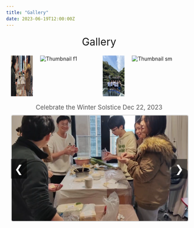 ```yaml
---
title: "Gallery"
date: 2023-06-19T12:00:00Z
---
```


<style>
    .gallery-title {
        text-align: center;
        font-size: 2em;
        margin-top: 20px;
    }
</style>

<div class="gallery-title">Gallery</div>

<div class="gallery">
    <div class="gallery-thumbnails">
        <div class="thumbnail-container" onclick="showImage(0)">
            <img src="/images/dz.jpg" alt="Thumbnail dz">
        </div>
        <div class="thumbnail-container" onclick="showImage(1)">
            <img src="/images/f1.jpg" alt="Thumbnail f1">
        </div>
        <div class="thumbnail-container" onclick="showImage(2)">
            <img src="/images/rafting1.jpg" alt="Thumbnail rafting1">
        </div>
        <div class="thumbnail-container" onclick="showImage(3)">
            <img src="/images/sm.jpg" alt="Thumbnail sm">
        </div>
    </div>
    <p id="mainImageDescription">Celebrate the Winter Solstice  Dec 22, 2023</p>
    <div class="gallery-main">
        <button class="gallery-nav left" onclick="showPreviousImage()">&#10094;</button>
        <img src="/images/dz.jpg" alt="Main Image" id="mainImage">
        <button class="gallery-nav right" onclick="showNextImage()">&#10095;</button>
    </div>
</div>

<script>
    const images = [
        {
            src: '/images/dz.jpg',
            description: 'Celebrate the Winter Solstice  Dec 22, 2023'
        },
        {
            src: '/images/f1.jpg',
            description: 'Camping trip at Shimen  Jan 7, 2024'
        },
        {
            src: '/images/rafting1.jpg',
            description: 'First team-building activity, white-water rafting  Jul 25, 2023'
        },
        {
            src: '/images/sm.jpg',
            description: 'Camping trip at Shimen  Jan 7, 2024'
        }
    ];

    let currentIndex = 0;
    let autoSwitchInterval;

    function showImage(index) {
        currentIndex = index;
        const mainImage = document.getElementById('mainImage');
        const mainImageDescription = document.getElementById('mainImageDescription');

        // 淡出效果
        mainImage.style.opacity = 0;
        mainImageDescription.style.opacity = 0;

        setTimeout(() => {
            mainImage.src = images[index].src;
            mainImageDescription.textContent = images[index].description;

            // 淡入效果
            mainImage.style.opacity = 1;
            mainImageDescription.style.opacity = 1;
        }, 1000); // 与CSS过渡时间匹配

        resetAutoSwitch();
    }

    function showNextImage() {
        currentIndex = (currentIndex + 1) % images.length;
        showImage(currentIndex);
    }

    function showPreviousImage() {
        currentIndex = (currentIndex - 1 + images.length) % images.length;
        showImage(currentIndex);
    }

    function autoSwitchImages() {
        autoSwitchInterval = setInterval(showNextImage, 5000); // 将间隔时间改为5000毫秒（5秒）
    }

    function resetAutoSwitch() {
        clearInterval(autoSwitchInterval);
        autoSwitchImages();
    }

    document.addEventListener('DOMContentLoaded', () => {
        autoSwitchImages();
    });
</script>

<style>
    .gallery {
        display: flex;
        flex-direction: column;
        align-items: center;
        margin-top: 20px;
    }

    .gallery-thumbnails {
        display: flex;
        justify-content: center;
        gap: 20px; /* 增加缩略图之间的间距 */
        overflow-x: auto;
        width: 95%; /* 增加缩略图显示区域的宽度 */
        margin-bottom: 10px; /* 增加缩略图和描述之间的间距 */
    }

    .thumbnail-container {
        display: flex;
        flex-direction: column;
        align-items: center;
        cursor: pointer;
    }

    .thumbnail-container img {
        width: 150px; /* 增加缩略图的宽度 */
        height: 110px; /* 增加缩略图的高度 */
        transition: transform 0.3s;
    }

    .thumbnail-container img:hover {
        transform: scale(1.1);
        border: 2px solid #ddd;
        border-radius: 5px;
    }

    .thumbnail-container p {
        margin-top: 10px; /* 增加描述和缩略图之间的间距 */
        font-size: 0.9em; /* 增加描述文本的大小 */
        color: #777;
        text-align: center;
    }

    .gallery-main {
        width: 95%; /* 增加主图显示区域的宽度 */
        text-align: center;
        position: relative; /* 使左右按钮相对定位 */
    }

    .gallery-main img {
        width: 100%;
        height: auto;
        border: 2px solid #ddd;
        border-radius: 5px;
        transition: opacity 1s ease-in-out; /* 将过渡效果时间增加到1秒 */
        opacity: 1;
    }

    #mainImageDescription {
        margin-top: 10px; /* 增加描述和缩略图之间的间距 */
        margin-bottom: 10px; /* 增加描述和主图之间的间距 */
        font-size: 1.2em; /* 增加描述文本的大小 */
        color: #555;
        transition: opacity 1s ease-in-out; /* 将过渡效果时间增加到1秒 */
        opacity: 1;
    }

    .gallery-nav {
        position: absolute;
        top: 50%;
        transform: translateY(-50%);
        background-color: rgba(0, 0, 0, 0.5);
        color: white;
        border: none;
        font-size: 2em;
        padding: 10px;
        cursor: pointer;
        z-index: 1;
    }

    .gallery-nav.left {
        left: 0;
    }

    .gallery-nav.right {
        right: 0;
    }
</style>
